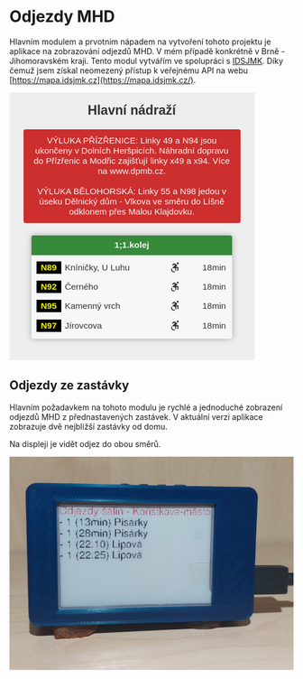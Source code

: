 # Odjezdy MHD

Hlavním modulem a&nbsp;prvotním nápadem na vytvoření tohoto projektu je aplikace na zobrazování odjezdů MHD. V&nbsp;mém případě konkrétně v&nbsp;Brně - Jihomoravském kraji. Tento modul vytvářím ve spolupráci s&nbsp;[IDSJMK](https://idsjmk.cz/). Díky čemuž jsem získal neomezený přístup k&nbsp;veřejnému API na webu [https://mapa.idsjmk.cz](https://mapa.idsjmk.cz/).

![](../media/aplikace/mhd-web.png)

## Odjezdy ze zastávky

Hlavním požadavkem na tohoto modulu je rychlé a&nbsp;jednoduché zobrazení odjezdů MHD z&nbsp;přednastavených zastávek.
V&nbsp;aktuální verzi aplikace zobrazuje dvě nejbližší zastávky od domu.

Na displeji je vidět odjez do obou směrů.

![](../media/aplikace/salinaApp.jpeg)